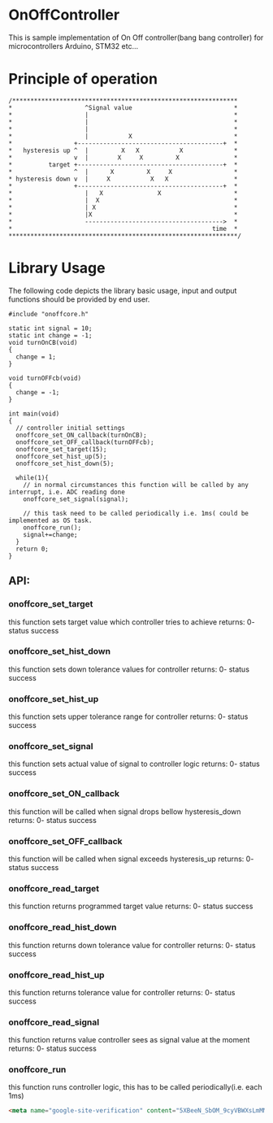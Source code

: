 # OnOffController
This is sample implementation of On Off controller(bang bang controller) for microcontrollers Arduino, STM32 etc...

Principle of operation
===
```
/**************************************************************
*                    ^Signal value                            *
*                    |                                        *
*                    |                                        *
*                    |                                        *
*                    |           X                            *
*                 +----------------------------------------+  *
*   hysteresis up ^  |         X   X           X              *
*                 v  |        X     X         X               *
*          target +----------------------------------------+  *
*                 ^  |      X         X     X                 *
* hysteresis down v  |     X           X   X                  *
*                 +----------------------------------------+  *
*                    |   X               X                    *
*                    |  X                                     *
*                    | X                                      *
*                    |X                                       *
*                    -------------------------------------->  *
*                                                       time  *
***************************************************************/
```

Library Usage
====

The following code depicts the library basic usage, input and output functions should be provided by end user.
```
#include "onoffcore.h"

static int signal = 10;
static int change = -1;
void turnOnCB(void)
{
  change = 1;
}

void turnOFFcb(void)
{
  change = -1;
}

int main(void)
{
  // controller initial settings
  onoffcore_set_ON_callback(turnOnCB);
  onoffcore_set_OFF_callback(turnOFFcb);
  onoffcore_set_target(15);
  onoffcore_set_hist_up(5);
  onoffcore_set_hist_down(5);

  while(1){
    // in normal circumstances this function will be called by any interrupt, i.e. ADC reading done
    onoffcore_set_signal(signal);
    
    // this task need to be called periodically i.e. 1ms( could be implemented as OS task.
    onoffcore_run();
    signal+=change;
  }
  return 0;
}
```

## **API:**
### **onoffcore_set_target**
  this function sets target value which controller tries to achieve
  returns: 0- status success
  

### **onoffcore_set_hist_down**
  this function sets down tolerance values for controller
  returns: 0- status success

### **onoffcore_set_hist_up**
this function sets upper tolerance range for controller
returns: 0- status success

### **onoffcore_set_signal**
  this function sets actual value of signal to controller logic
  returns: 0- status success

### **onoffcore_set_ON_callback**
  this function will be called when signal drops bellow hysteresis_down
  returns: 0- status success

### **onoffcore_set_OFF_callback**
  this function will be called when signal exceeds hysteresis_up
  returns: 0- status success

### **onoffcore_read_target**
  this function returns programmed target value
  returns: 0- status success

### **onoffcore_read_hist_down**
  this function returns down tolerance value for controller
  returns: 0- status success
  
### **onoffcore_read_hist_up**
  this function returns tolerance value for controller
  returns: 0- status success

### **onoffcore_read_signal**
  this function returns value controller sees as signal value at the moment
  returns: 0- status success
  
### **onoffcore_run**
  this function runs controller logic, this has to be called periodically(i.e. each 1ms)
```html  
<meta name="google-site-verification" content="5XBeeN_SbOM_9cyVBWXsLmMMOzu49ADToPEScnca9fk" />
```

